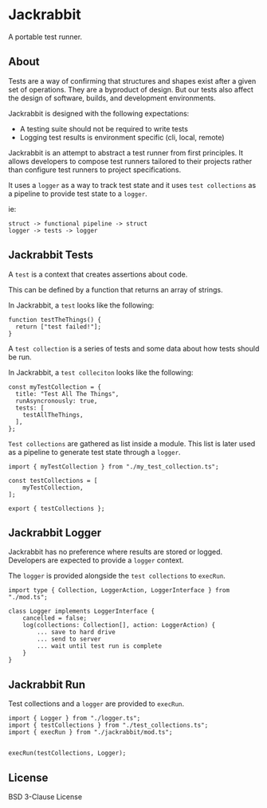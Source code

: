 # Jackrabbit

A portable test runner.

## About

Tests are a way of confirming that structures and shapes exist after a given set of operations. They are a byproduct of design. But our tests also affect the design of software, builds, and development environments.

Jackrabbit is designed with the following expectations:
- A testing suite should not be required to write tests
- Logging test results is environment specific (cli, local, remote)

Jackrabbit is an attempt to abstract a test runner from first principles. It allows developers to compose test runners tailored to their projects rather than configure test runners to project specifications.

It uses a `logger` as a way to track test state and it uses `test collections` as a pipeline to provide test state to a `logger`.

ie:
```
struct -> functional pipeline -> struct
logger -> tests -> logger
```

## Jackrabbit Tests

A `test` is a context that creates assertions about code.

This can be defined by a function that returns an array of strings.

In Jackrabbit, a `test` looks like the following:

```TS
function testTheThings() {
  return ["test failed!"];
}
```

A `test collection` is a series of tests and some data about how tests should be
run.

In Jackrabbit, a `test colleciton` looks like the following:

```TS
const myTestCollection = {
  title: "Test All The Things",
  runAsyncronously: true,
  tests: [
    testAllTheThings,
  ],
};
```

`Test collections` are gathered as list inside a module. This list is later used as a pipeline to generate test state through a `logger`.

```TS
import { myTestCollection } from "./my_test_collection.ts";

const testCollections = [
	myTestCollection,
];

export { testCollections };
```

## Jackrabbit Logger

Jackrabbit has no preference where results are stored or logged. Developers are expected to provide a `logger` context.

The `logger` is provided alongside the `test collections` to `execRun`.

```TS
import type { Collection, LoggerAction, LoggerInterface } from "./mod.ts";

class Logger implements LoggerInterface {
	cancelled = false;
	log(collections: Collection[], action: LoggerAction) {
		... save to hard drive
		... send to server
		... wait until test run is complete
	}
}
```

## Jackrabbit Run

Test collections and a `logger` are provided to `execRun`.

```TS
import { Logger } from "./logger.ts";
import { testCollections } from "./test_collections.ts";
import { execRun } from "./jackrabbit/mod.ts";


execRun(testCollections, Logger);
```

## License

BSD 3-Clause License
